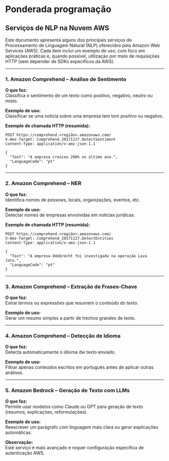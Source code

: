 # Ponderada programação

## Serviços de NLP na Nuvem AWS

Este documento apresenta alguns dos principais serviços de Processamento de Linguagem Natural (NLP) oferecidos pela Amazon Web Services (AWS). Cada item inclui um exemplo de uso, com foco em aplicações práticas e, quando possível, utilização por meio de requisições HTTP (sem depender de SDKs específicos da AWS).

---

### 1. Amazon Comprehend – Análise de Sentimento

**O que faz:**  
Classifica o sentimento de um texto como positivo, negativo, neutro ou misto.

**Exemplo de uso:**  
Classificar se uma notícia sobre uma empresa tem tom positivo ou negativo.

**Exemplo de chamada HTTP (resumida):**
```http
POST https://comprehend.<região>.amazonaws.com/
X-Amz-Target: Comprehend_20171127.DetectSentiment
Content-Type: application/x-amz-json-1.1

{
  "Text": "A empresa cresceu 200% no último ano.",
  "LanguageCode": "pt"
}
```

---

### 2. Amazon Comprehend – NER

**O que faz:**  
Identifica nomes de pessows, locais, organizações, eventos, etc.

**Exemplo de uso:**  
Detectar nomes de empresas envolvidas em notícias jurídicas.

**Exemplo de chamada HTTP (resumida):**
```http
POST https://comprehend.<região>.amazonaws.com/
X-Amz-Target: Comprehend_20171127.DetectEntities
Content-Type: application/x-amz-json-1.1

{
  "Text": "A empresa Odebrecht foi investigada na operação Lava Jato.",
  "LanguageCode": "pt"
}
```

---

### 3. Amazon Comprehend – Extração de Frases-Chave

**O que faz:**  
Extrai termos ou expressões que resumem o conteúdo do texto.

**Exemplo de uso:**  
Gerar um resumo simples a partir de trechos grandes de texto.

---

### 4. Amazon Comprehend – Detecção de Idioma

**O que faz:**  
Detecta automaticamente o idioma dw texto enviado.

**Exemplo de uso:**  
Filtrar apenas conteúdos escritos em português antes de aplicar outras análises.

---

### 5. Amazon Bedrock – Geração de Texto com LLMs

**O que faz:**  
Permite usar modelos como Claude ou GPT para geração de texto (resumos, explicações, reformulações).

**Exemplo de uso:**  
Reescrever um parágrafo com linguagem mais clara ou gerar explicações automáticas.

**Observação:**  
Este serviço é mais avançado e requer configuração específica de autenticação AWS.

